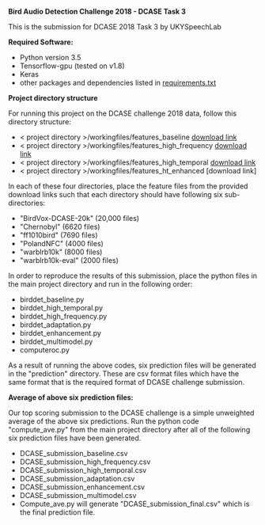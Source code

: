 **Bird Audio Detection Challenge 2018 - DCASE Task 3**

This is the submission for DCASE 2018 Task 3 by UKYSpeechLab

**Required Software:**

- Python version 3.5
- Tensorflow-gpu (tested on v1.8)
- Keras
- other packages and dependencies listed in [requirements.txt](https://github.com/UKYSpeechLab/ukybirddet/blob/master/requirements.txt)

**Project directory structure**

For running this project on the DCASE challenge 2018 data, follow this directory structure:

- < project directory >/workingfiles/features_baseline [download link](https://drive.google.com/drive/folders/1Zf8LQxZF9KISByGmmxx-dbtHLc5dk9Ib?usp=sharing)
- < project directory >/workingfiles/features_high_frequency [download link](https://drive.google.com/open?id=14DJczxbwCv0Z7uFBfDDUVv6a3cZ3SAu4)
- < project directory >/workingfiles/features_high_temporal [download link](https://drive.google.com/open?id=1rPwJL8Y0EPPbh6V-HhTlvcyqnFJOQmfI)
- < project directory >/workingfiles/features_ht_enhanced [download link]

In each of these four directories, place the feature files from the provided download links such that each directory should have following six sub-directories:

- "BirdVox-DCASE-20k" (20,000 files)
- "Chernobyl" (6620 files)
- "ff1010bird" (7690 files)
- "PolandNFC" (4000 files)
- "warblrb10k" (8000 files)
- "warblrb10k-eval" (2000 files)

In order to reproduce the results of this submission, place the python files in the main project directory and run in the following order:
- birddet_baseline.py
- birddet_high_temporal.py
- birddet_high_frequency.py
- birddet_adaptation.py
- birddet_enhancement.py
- birddet_multimodel.py
- computeroc.py

As a result of running the above codes, six prediction files will be generated in the "prediction" directory. These are csv format files which have the same format that is the required format of DCASE challenge submission.

**Average of above six prediction files:**

Our top scoring submission to the DCASE challenge is a simple unweighted average of the above six predictions. 
Run the python code "compute_ave.py" from the main project directory after all of the following six prediction files have been generated.
- DCASE_submission_baseline.csv
- DCASE_submission_high_frequency.csv
- DCASE_submission_high_temporal.csv
- DCASE_submission_adaptation.csv
- DCASE_submission_enhancement.csv
- DCASE_submission_multimodel.csv
- Compute_ave.py will generate "DCASE_submission_final.csv" which is the final prediction file.

